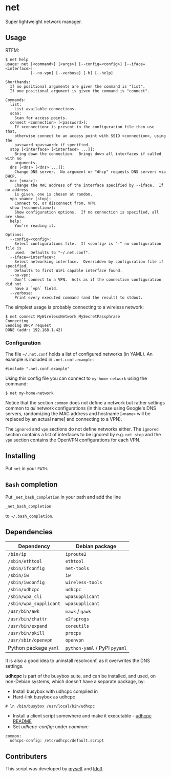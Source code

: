 # net

Super lightweight network manager.

## Usage

RTFM:

```
$ net help
usage: net [<command>] [<args>] [--config=<config>] [--iface=<interface>]
           [--no-vpn] [--verbose] [-h] [--help]

Shorthands:
  If no positional arguments are given the command is "list".
  If one positional argument is given the command is "connect".

Commands:
  list:
    List available connections.
  scan:
    Scan for access points.
  connect <connection> [<password>]:
    If <connection> is present in the configuration file then use that,
    otherwise connect to an access point with SSID <connection>, using the
    password <password> if specified.
  stop [<interface> [<interface> ...]]:
    Bring down the connection.  Brings down all interfaces if called with no
    arguments.
  dns [<dns> [<dns> ...]]:
    Change DNS server.  No argument or "dhcp" requests DNS servers via DHCP.
  mac [<mac>]:
    Change the MAC address of the interface specified by --iface.  If no address
    is given, one is chosen at random.
  vpn <name> [stop]:
    Connect to, or disconnect from, VPN.
  show [<connection>]:
    Show configuration options.  If no connection is specified, all are show.
  help:
    You're reading it.

Options:
  --config=<config>:
    Select configurations file.  If <config> is "-" no configuration file is
    used.  Defaults to "~/.net.conf".
  --iface=<interface>:
    Select networking interface.  Overridden by configuration file if specified.
    Defaults to first WiFi capable interface found.
  --no-vpn:
    Don't connect to a VPN.  Acts as if the connection configuration did not
    have a `vpn` field.
  --verbose:
    Print every executed command (and the result) to stdout.
```

The simplest usage is probably connecting to a wireless network:

```
$ net connect MyWirelessNetwork MySecretPassphrase
Connecting
Sending DHCP request
DONE (addr: 192.168.1.42)
```

### Configuration

The file `~/.net.conf` holds a list of configured networks (in YAML).  An
example is included in `.net.conf.example`:

```
#include ".net.conf.example"
```

Using this config file you can connect to `my-home-network` using the command:

```
$ net my-home-network
```

Notice that the section `common` does not define a network but rather settings
common to *all* network configurations (in this case using Google's DNS servers,
randomizing the MAC address and hostname [`<name>` will be replaced by an actual
name] and connecting to a VPN).

The `ignored` and `vpn` sections do not define networks either.  The `ignored`
section contains a list of interfaces to be ignored by e.g. `net stop` and the
`vpn` section contains the OpenVPN configurations for each VPN.

## Installing

Put `net` in your `PATH`.

## `Bash` completion

Put `_net_bash_completion` in your path and add the line

```
_net_bash_completion
```

to `~/.bash_completion`.

## Dependencies

| Dependency             | Debian package                |
|------------------------|-------------------------------|
| `/bin/ip`              | `iproute2`                    |
| `/sbin/ethtool`        | `ethtool`                     |
| `/sbin/ifconfig`       | `net-tools`                   |
| `/sbin/iw`             | `iw`                          |
| `/sbin/iwconfig`       | `wireless-tools`              |
| `/sbin/udhcpc`         | `udhcpc`                      |
| `/sbin/wpa_cli`        | `wpasupplicant`               |
| `/sbin/wpa_supplicant` | `wpasupplicant`               |
| `/usr/bin/awk`         | `mawk` / `gawk`               |
| `/usr/bin/chattr`      | `e2fsprogs`                   |
| `/usr/bin/expand`      | `coreutils`                   |
| `/usr/bin/pkill`       | `procps`                      |
| `/usr/sbin/openvpn`    | `openvpn`                     |
| Python package `yaml`  | `python-yaml` / PyPI `pyyaml` |

It is also a good idea to uninstall resolvconf, as it overwrites the DNS settings.

**udhcpc** is part of the busybox suite, and can be installed, and used,
on non-Debian systems, which doesn't have a separate package, by:
* Install busybox with udhcpc compiled in
* Hard-link busybox as udhcpc
```
# ln /bin/busybox /usr/local/bin/udhcpc
```
* Install a client script somewhere and make it executable - [udhcpc README](https://udhcp.busybox.net/README.udhcpc)
* Set _udhcpc-config:_ under _common:_
```
common:
  udhcpc-config: /etc/udhcpc/default.script
```

## Contributers

This script was developed by [myself](https://github.com/br0ns) and
[Idolf](https://github.com/idolf).
